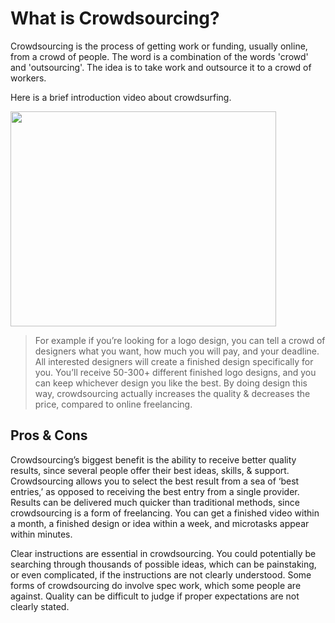 # What is Crowdsourcing? #

Crowdsourcing is the process of getting work or funding, usually online, from a crowd of people. The word is a combination of the words 'crowd' and 'outsourcing'. The idea is to take work and outsource it to a crowd of workers.

Here is a brief introduction video about crowdsurfing.

<a href='http://www.youtube.com/watch?feature=player_embedded&v=-38uPkyH9vI' target='_blank'><img src='http://img.youtube.com/vi/-38uPkyH9vI/0.jpg' width='425' height=344 /></a>



> For example if you’re looking for a logo design, you can tell a crowd of designers what you want, how much you will pay, and your deadline. All interested designers will create a finished design specifically for you. You’ll receive 50-300+ different finished logo designs, and you can keep whichever design you like the best. By doing design this way, crowdsourcing actually increases the quality & decreases the price, compared to online freelancing.

## Pros & Cons ##

Crowdsourcing’s biggest benefit is the ability to receive better quality results, since several people offer their best ideas, skills, & support. Crowdsourcing allows you to select the best result from a sea of ‘best entries,’ as opposed to receiving the best entry from a single provider. Results can be delivered much quicker than traditional methods, since crowdsourcing is a form of freelancing. You can get a finished video within a month, a finished design or idea within a week, and microtasks appear within minutes.

Clear instructions are essential in crowdsourcing. You could potentially be searching through thousands of possible ideas, which can be painstaking, or even complicated, if the instructions are not clearly understood. Some forms of crowdsourcing do involve spec work, which some people are against. Quality can be difficult to judge if proper expectations are not clearly stated.